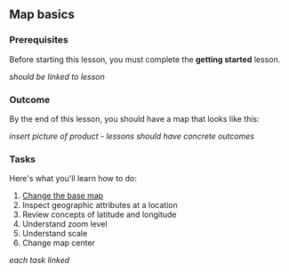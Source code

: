 ## Map basics

### Prerequisites
Before starting this lesson, you must complete the **getting started** lesson.

*should be linked to lesson*

### Outcome

By the end of this lesson, you should have a map that looks like this:

*insert picture of product - lessons should have concrete outcomes*

### Tasks

Here's what you'll learn how to do:

1. [Change the base map](jhTasks/jh010101.md)  
2. Inspect geographic attributes at a location
3. Review concepts of latitude and longitude
4. Understand zoom level
5. Understand scale
6. Change map center

*each task linked*
